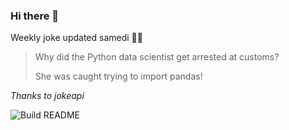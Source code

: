 ### Hi there 👋



Weekly joke updated samedi 💁‍♂️


<!-- START_JOKE_SECTION -->
> 
> Why did the Python data scientist get arrested at customs?
> 
> She was caught trying to import pandas!
<!-- END_JOKE_SECTION -->


*Thanks to jokeapi*


![Build README](https://github.com/ThomasTSWD/ThomasTSWD/workflows/Build%20README/badge.svg)


<!-- ##![Cute cat](https://cataas.com/cat?width=250&height=250) -->
